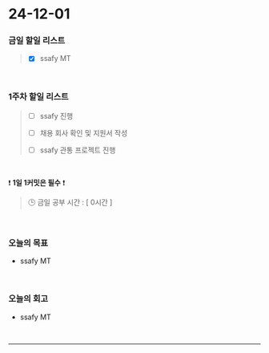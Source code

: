 # 24-12-01

### 금일 할일 리스트

> - [x] ssafy MT

<br/>

### 1주차 할일 리스트

> - [ ] ssafy 진행
>
> - [ ] 채용 회사 확인 및 지원서 작성
>
> - [ ] ssafy 관통 프로젝트 진행

<br/>

❗ **1일 1커밋은 필수** ❗

> 🕒 금일 공부 시간 : [ 0시간 ]

<br/>

### 오늘의 목표
- ssafy MT

<br>

### 오늘의 회고
- ssafy MT

<br/>

---
